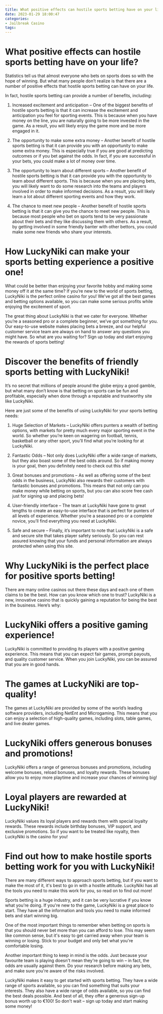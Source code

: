 ```yaml
---
title: What positive effects can hostile sports betting have on your life
date: 2023-01-29 18:00:47
categories:
- Jailbreak Casino
tags:
---
```



#  What positive effects can hostile sports betting have on your life?

Statistics tell us that almost everyone who bets on sports does so with the hope of winning. But what many people don’t realize is that there are a number of positive effects that hostile sports betting can have on your life.

In fact, hostile sports betting can provide a number of benefits, including:

1. Increased excitement and anticipation – One of the biggest benefits of hostile sports betting is that it can increase the excitement and anticipation you feel for sporting events. This is because when you have money on the line, you are naturally going to be more invested in the game. As a result, you will likely enjoy the game more and be more engaged in it.

2. The opportunity to make some extra money – Another benefit of hostile sports betting is that it can provide you with an opportunity to make some extra money. This is especially true if you are good at predicting outcomes or if you bet against the odds. In fact, if you are successful in your bets, you could make a lot of money over time.

3. The opportunity to learn about different sports – Another benefit of hostile sports betting is that it can provide you with the opportunity to learn about different sports. This is because when you are placing bets, you will likely want to do some research into the teams and players involved in order to make informed decisions. As a result, you will likely learn a lot about different sporting events and how they work.

4. The chance to meet new people – Another benefit of hostile sports betting is that it can give you the chance to meet new people. This is because most people who bet on sports tend to be very passionate about their bets and they like discussing them with others. As a result, by getting involved in some friendly banter with other bettors, you could make some new friends who share your interests.

#  How LuckyNiki can make your sports betting experience a positive one!

What could be better than enjoying your favorite hobby and making some money off it at the same time? If you’re new to the world of sports betting, LuckyNiki is the perfect online casino for you! We’ve got all the best games and betting options available, so you can make some serious profits while enjoying the excitement of sport.

The great thing about LuckyNiki is that we cater for everyone. Whether you’re a seasoned pro or a complete beginner, we’ve got something for you. Our easy-to-use website makes placing bets a breeze, and our helpful customer service team are always on hand to answer any questions you might have. So what are you waiting for? Sign up today and start enjoying the rewards of sports betting!

#  Discover the benefits of friendly sports betting with LuckyNiki!

It’s no secret that millions of people around the globe enjoy a good gamble, but what many don’t know is that betting on sports can be fun and profitable, especially when done through a reputable and trustworthy site like LuckyNiki.

Here are just some of the benefits of using LuckyNiki for your sports betting needs:

1. Huge Selection of Markets – LuckyNiki offers punters a wealth of betting options, with markets for pretty much every major sporting event in the world. So whether you’re keen on wagering on football, tennis, basketball or any other sport, you’ll find what you’re looking for at LuckyNiki.

2. Fantastic Odds – Not only does LuckyNiki offer a wide range of markets, but they also boast some of the best odds around. So if making money is your goal, then you definitely need to check out this site!

3. Great bonuses and promotions – As well as offering some of the best odds in the business, LuckyNiki also rewards their customers with fantastic bonuses and promotions. This means that not only can you make money while betting on sports, but you can also score free cash just for signing up and placing bets!

4. User-friendly interface – The team at LuckyNiki have gone to great lengths to create an easy-to-use interface that is perfect for punters of all levels of experience. Whether you’re a seasoned pro or a complete novice, you’ll find everything you need at LuckyNiki.

5. Safe and secure – Finally, it’s important to note that LuckyNiki is a safe and secure site that takes player safety seriously. So you can rest assured knowing that your funds and personal information are always protected when using this site.

#  Why LuckyNiki is the perfect place for positive sports betting!

There are many online casinos out there these days and each one of them claims to be the best. How can you know which one to trust? LuckyNiki is a new, innovative casino that is quickly gaining a reputation for being the best in the business. Here’s why:

# LuckyNiki offers a positive gaming experience!

LuckyNiki is committed to providing its players with a positive gaming experience. This means that you can expect fair games, prompt payouts, and quality customer service. When you join LuckyNiki, you can be assured that you are in good hands.

# The games at LuckyNiki are top-quality!

The games at LuckyNiki are provided by some of the world’s leading software providers, including NetEnt and Microgaming. This means that you can enjoy a selection of high-quality games, including slots, table games, and live dealer games.

# LuckyNiki offers generous bonuses and promotions!

LuckyNiki offers a range of generous bonuses and promotions, including welcome bonuses, reload bonuses, and loyalty rewards. These bonuses allow you to enjoy more playtime and increase your chances of winning big!

# Loyal players are rewarded at LuckyNiki!

LuckyNiki values its loyal players and rewards them with special loyalty rewards. These rewards include birthday bonuses, VIP support, and exclusive promotions. So if you want to be treated like royalty, then LuckyNiki is the casino for you!

#  Find out how to make hostile sports betting work for you with LuckyNiki!

There are many different ways to approach sports betting, but if you want to make the most of it, it's best to go in with a hostile attitude. LuckyNiki has all the tools you need to make this work for you, so read on to find out more!

Sports betting is a huge industry, and it can be very lucrative if you know what you're doing. If you're new to the game, LuckyNiki is a great place to start. They have all the information and tools you need to make informed bets and start winning big.

One of the most important things to remember when betting on sports is that you should never bet more than you can afford to lose. This may seem like common sense, but it's easy to get carried away when your team is winning or losing. Stick to your budget and only bet what you're comfortable losing.

Another important thing to keep in mind is the odds. Just because your favourite team is playing doesn't mean they're going to win – in fact, the odds are usually against them. Do your research before making any bets, and make sure you're aware of the risks involved.

LuckyNiki makes it easy to get started with sports betting. They have a wide range of sports available, so you can find something that suits your interests. They also have a wide range of odds available, so you can find the best deals possible. And best of all, they offer a generous sign-up bonus worth up to €100! So don't wait – sign up today and start making some money!